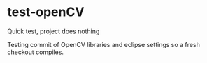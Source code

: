 test-openCV
===========

Quick test, project does nothing

Testing commit of OpenCV libraries and eclipse settings so a fresh checkout compiles.
